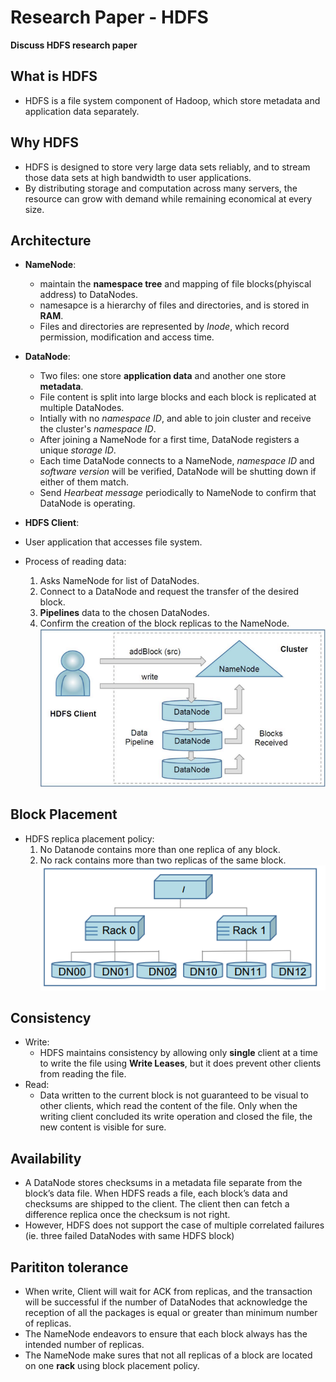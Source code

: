 # Research Paper - HDFS

**Discuss HDFS research paper**
<!--more-->
## What is HDFS
* HDFS is a file system component of Hadoop, which store metadata and application data separately.

## Why HDFS
* HDFS is designed to store very large data sets reliably, and to stream those data sets at high bandwidth to user applications.
* By distributing storage and computation across many servers, the resource can grow with demand while remaining economical at every size.

## Architecture
* **NameNode**:
    * maintain the **namespace tree** and mapping of file blocks(phyiscal address) to DataNodes.
    * namesapce is a hierarchy of files and directories, and is stored in **RAM**.
    * Files and directories are represented by *Inode*, which record permission, modification and access time.

* **DataNode**:
  * Two files: one store **application data** and another one store **metadata**.
  * File content is split into large blocks and each block is replicated at multiple DataNodes.
  * Intially with no *namespace ID*, and able to join cluster and receive the cluster's *namespace ID*.
  * After joining a NameNode for a first time, DataNode registers a unique *storage ID*.  
  * Each time DataNode connects to a NameNode, *namespace ID* and *software version* will be verified, DataNode will be shutting down if either of them match.
  * Send *Hearbeat message* periodically to NameNode to confirm that DataNode is operating.
  
* **HDFS Client**:
 * User application that accesses file system.
 * Process of reading data:
   1. Asks NameNode for list of DataNodes.
   2. Connect to a DataNode and request the transfer of the desired block.
   3. **Pipelines** data to the chosen DataNodes.
   4. Confirm the creation of the block replicas to the NameNode.
  ![Alt text](https://github.com/ArberSephirotheca/czy.github.io/raw/master/hdfs/structure.png "Client writing data")

## Block Placement
* HDFS replica placement policy:
  1. No Datanode contains more than one replica of any block.
  2. No rack contains more than two replicas of the same block.
  ![Alt text](https://github.com/ArberSephirotheca/czy.github.io/raw/master/hdfs/cluster.png "Cluster Topology")


## Consistency
* Write:
  * HDFS maintains consistency  by allowing only **single** client at a time to write the file using **Write Leases**, but it does prevent other clients from reading the file.
* Read:
  * Data written to the current block is not guaranteed to be visual to other clients, which read the content of the file. Only when the writing client concluded its write operation and closed the file, the new content is visible for sure.

## Availability
* A DataNode stores checksums in a metadata file separate from the block’s data file. When HDFS reads a file, each
  block’s data and checksums are shipped to the client. The client then can fetch a difference replica once the checksum is not right.
* However, HDFS does not support the case of multiple correlated failures (ie. three failed DataNodes with same HDFS block)

## Parititon tolerance
* When write, Client will wait for ACK from replicas, and the transaction will be successful if the number of DataNodes that acknowledge 
  the reception of all the packages is equal or greater than minimum number of replicas.
* The NameNode endeavors to ensure that each block always
  has the intended number of replicas.
* The NameNode make sures that not all replicas of a block are located on one **rack** using block placement policy.
